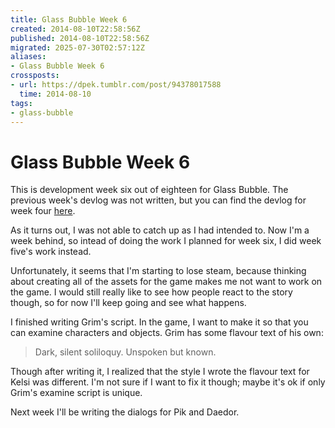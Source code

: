 ```yaml
---
title: Glass Bubble Week 6
created: 2014-08-10T22:58:56Z
published: 2014-08-10T22:58:56Z
migrated: 2025-07-30T02:57:12Z
aliases:
- Glass Bubble Week 6
crossposts:
- url: https://dpek.tumblr.com/post/94378017588
  time: 2014-08-10
tags:
- glass-bubble
---
```


# Glass Bubble Week 6

This is development week six out of eighteen for Glass Bubble. The previous week's devlog was not written, but you can find the devlog for week four [here](20140803222351.md).

As it turns out, I was not able to catch up as I had intended to. Now I'm a week behind, so intead of doing the work I planned for week six, I did week five's work instead.

Unfortunately, it seems that I'm starting to lose steam, because thinking about creating all of the assets for the game makes me not want to work on the game. I would still really like to see how people react to the story though, so for now I'll keep going and see what happens.

I finished writing Grim's script. In the game, I want to make it so that you can examine characters and objects. Grim has some flavour text of his own:

> Dark, silent soliloquy.
> Unspoken but known.

Though after writing it, I realized that the style I wrote the flavour text for Kelsi was different. I'm not sure if I want to fix it though; maybe it's ok if only Grim's examine script is unique.

Next week I'll be writing the dialogs for Pik and Daedor.
